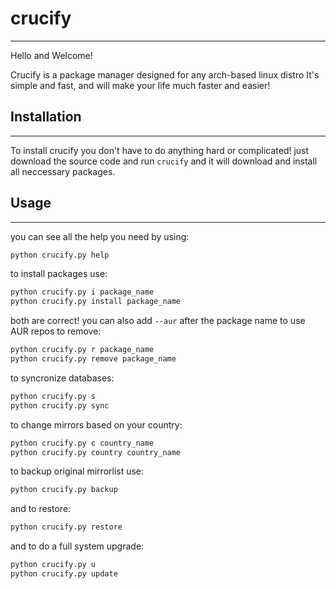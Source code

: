 # crucify
---

Hello and Welcome!

Crucify is a package manager designed for any arch-based linux distro
It's simple and fast, and will make your life much faster and easier!

## Installation
---

To install crucify you don't have to do anything hard or complicated!
just download the source code and run `crucify` and it will download and install all neccessary packages.

## Usage
---

you can see all the help you need by using:
```bash
python crucify.py help
```

to install packages use:
```bash
python crucify.py i package_name
python crucify.py install package_name
```
both are correct!
you can also add `--aur` after the package name to use AUR repos
to remove:
```bash
python crucify.py r package_name
python crucify.py remove package_name
```

to syncronize databases:
```bash
python crucify.py s
python crucify.py sync
```

to change mirrors based on your country:
```bash
python crucify.py c country_name
python crucify.py country country_name
```

to backup original mirrorlist use:
```bash
python crucify.py backup
```
and to restore:
```bash
python crucify.py restore
```

and to do a full system upgrade:
```bash
python crucify.py u
python crucify.py update
```


